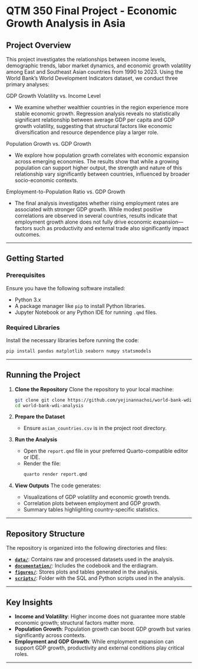 # **QTM 350 Final Project - Economic Growth Analysis in Asia**

## **Project Overview**

This project investigates the relationships between income levels, demographic trends, labor market dynamics, and economic growth volatility among East and Southeast Asian countries from 1990 to 2023. Using the World Bank’s World Development Indicators dataset, we conduct three primary analyses:

GDP Growth Volatility vs. Income Level
- We examine whether wealthier countries in the region experience more stable economic growth. Regression analysis reveals no statistically significant relationship between average GDP per capita and GDP growth volatility, suggesting that structural factors like economic diversification and resource dependence play a larger role.

Population Growth vs. GDP Growth
- We explore how population growth correlates with economic expansion across emerging economies. The results show that while a growing population can support higher output, the strength and nature of this relationship vary significantly between countries, influenced by broader socio-economic contexts.

Employment-to-Population Ratio vs. GDP Growth
- The final analysis investigates whether rising employment rates are associated with stronger GDP growth. While modest positive correlations are observed in several countries, results indicate that employment growth alone does not fully drive economic expansion—factors such as productivity and external trade also significantly impact outcomes.

---

## **Getting Started**

### **Prerequisites**
Ensure you have the following software installed:
- Python 3.x
- A package manager like `pip` to install Python libraries.
- Jupyter Notebook or any Python IDE for running `.qmd` files.

### **Required Libraries**
Install the necessary libraries before running the code:
```bash
pip install pandas matplotlib seaborn numpy statsmodels 
```

---

## **Running the Project**

1. **Clone the Repository**
   Clone the repository to your local machine:
   ```bash
   git clone git clone https://github.com/yejinannachoi/world-bank-wdi-analysis.git
   cd world-bank-wdi-analysis
   ```

2. **Prepare the Dataset**
   - Ensure `asian_countries.csv` is in the project root directory.


3. **Run the Analysis**
   - Open the `report.qmd` file in your preferred Quarto-compatible editor or IDE.
   - Render the file:
     ```bash
     quarto render report.qmd
     ```

4. **View Outputs**
   The code generates:
   - Visualizations of GDP volatility and economic growth trends.
   - Correlation plots between employment and GDP growth.
   - Summary tables highlighting country-specific statistics.

---

## **Repository Structure**

The repository is organized into the following directories and files:

- **[`data/`](data/)**: Contains raw and processed datasets used in the analysis.  
- **[`documentation/`](documentation/)**: Includes the codebook and the erdiagram.  
- **[`figures/`](figures/)**: Stores plots and tables generated in the analysis. 
- **[`scripts/`](script/)**: Folder with the SQL and Python scripts used in the analysis.  

---

## **Key Insights**
- **Income and Volatility**: Higher income does not guarantee more stable economic growth; structural factors matter more.
- **Population Growth**: Population growth can boost GDP growth but varies significantly across contexts.
- **Employment and GDP Growth**: While employment expansion can support GDP growth, productivity and external conditions play critical roles.

---